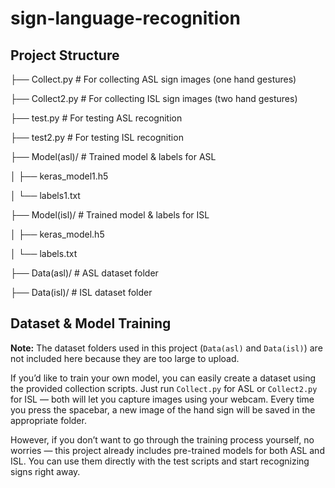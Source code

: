 # sign-language-recognition
##  Project Structure


├── Collect.py # For collecting ASL sign images (one hand gestures)

├── Collect2.py # For collecting ISL sign images (two hand gestures)

├── test.py # For testing ASL recognition

├── test2.py # For testing ISL recognition

├── Model(asl)/ # Trained model & labels for ASL

│ ├── keras_model1.h5

│ └── labels1.txt

├── Model(isl)/ # Trained model & labels for ISL

│ ├── keras_model.h5

│ └── labels.txt

├── Data(asl)/ # ASL dataset folder

├── Data(isl)/ # ISL dataset folder


## Dataset & Model Training

**Note:** The dataset folders used in this project (`Data(asl)` and `Data(isl)`) are not included here because they are too large to upload.

If you’d like to train your own model, you can easily create a dataset using the provided collection scripts. Just run `Collect.py` for ASL or `Collect2.py` for ISL — both will let you capture images using your webcam. Every time you press the spacebar, a new image of the hand sign will be saved in the appropriate folder.

However, if you don’t want to go through the training process yourself, no worries — this project already includes pre-trained models for both ASL and ISL. You can use them directly with the test scripts and start recognizing signs right away.

